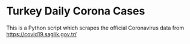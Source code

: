 # Turkey Daily Corona Cases
This is a Python script which scrapes the official Coronavirus data from https://covid19.saglik.gov.tr/
